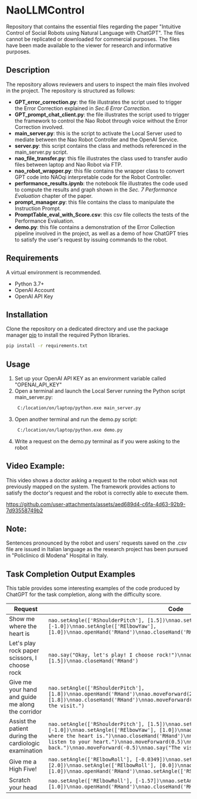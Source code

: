 # NaoLLMControl
Repository that contains the essential files regarding the paper "Intuitive Control of Social Robots using Natural Language with ChatGPT". 
The files cannot be replicated or downloaded for commercial purposes. 
The files have been made available to the viewer for research and informative purposes.

## Description
The repository allows reviewers and users to inspect the main files involved in the project. The repository is structured as follows:
- **GPT_error_correction.py**: the file illustrates the script used to trigger the Error Correction explained in _Sec.6 Error Correction_.
- **GPT_prompt_chat_client.py**: the file illustrates the script used to trigger the framework to control the Nao Robot through voice without the Error Correction involved.
- **main_server.py**: this is the script to activate the Local Server used to mediate between the Nao Robot Controller and the OpenAI Service.
- **server.py**: this script contains the class and methods referenced in the main_server.py script.
- **nao_file_transfer.py**: this file illustrates the class used to transfer audio files between laptop and Nao Robot via FTP.
- **nao_robot_wrapper.py**: this file contains the wrapper class to convert GPT code into NAOqi interpretable code for the Robot Controller.
- **performance_results.ipynb**: the notebook file illustrates the code used to compute the results and graph shown in the _Sec. 7 Performance Evaluation_ chapter of the paper.
- **prompt_manager.py**: this file contains the class to manipulate the Instruction Prompt.
- **PromptTable_eval_with_Score.csv**: this csv file collects the tests of the Performance Evaluation.
- **demo.py**: this file contains a demonstration of the Error Collection pipeline involved in the project, as well as a demo of how ChatGPT tries to satisfy the user's request by issuing commands to the robot.

## Requirements
A virtual environment is recommended.
- Python 3.7+
- OpenAI Account
- OpenAI API Key

## Installation
Clone the repository on a dedicated directory and use the package manager [pip](https://pip.pypa.io/en/stable/) to install the required Python libraries.
```bash
pip install -r requirements.txt
```

## Usage
1) Set up your OpenAI API KEY as an environment variable called "OPENAI_API_KEY"
2) Open a terminal and launch the Local Server running the Python script main_server.py:
   ```bash
    C:/location/on/laptop/python.exe main_server.py
    ```
3) Open another terminal and run the demo.py script:
   ```bash
    C:/location/on/laptop/python.exe demo.py
    ```
4) Write a request on the demo.py terminal as if you were asking to the robot

## Video Example:
This video shows a doctor asking a request to the robot which was not previously mapped on the system. The framework provides actions to satisfy the doctor's request and the robot is correctly able to execute them.

https://github.com/user-attachments/assets/aed689d4-c6fa-4d63-92b9-7d93558749b2


## Note:
Sentences pronounced by the robot and users' requests saved on the .csv file are issued in Italian language as the research project has been pursued in "Policlinico di Modena" Hospital in Italy.


## Task Completion Output Examples
This table provides some interesting examples of the code produced by ChatGPT for the task completion, along with the difficulty score.

| Request | Code | Score |
|---|---|---|
| Show me where the heart is | `nao.setAngle(['RShoulderPitch'], [1.5])\nnao.setAngle(['RElbowRoll'], [-1.0])\nnao.setAngle(['RElbowYaw'], [1.0])\nnao.openHand('RHand')\nnao.closeHand('RHand')` | 5.93 |
| Let's play rock paper scissors, I choose rock | `nao.say("Okay, let's play! I choose rock!")\nnao.setAngle(['RShoulderPitch'], [1.5])\nnao.closeHand('RHand')` | 2.7 |
| Give me your hand and guide me along the corridor | `nao.setAngle(['RShoulderPitch'], [1.8])\nnao.openHand('RHand')\nnao.moveForward(2.0)\nnao.setAngle(['RShoulderPitch'], [1.8])\nnao.closeHand('RHand')\nnao.moveForward(2.0)\nnao.say("Of course, let's start the visit.")` | 3.3 |
| Assist the patient during the cardiologic examination | `nao.setAngle(['RShoulderPitch'], [1.5])\nnao.setAngle(['RElbowRoll'], [-1.0])\nnao.setAngle(['RElbowYaw'], [1.0])\nnao.openHand('RHand')\nnao.say("Here is where the heart is.")\nnao.closeHand('RHand')\nnao.say("Now breathe deeply while we listen to your heart.")\nnao.moveForward(0.5)\nnao.say("Alright, now move a little back.")\nnao.moveForward(-0.5)\nnao.say("The visit is over!")` | 6.42 |
| Give me a High Five! | `nao.setAngle(['RElbowRoll'], [-0.0349])\nnao.setAngle(['RShoulderPitch'], [2.0])\nnao.setAngle(['RElbowRoll'], [0.0])\nnao.setAngle(['RWristYaw'], [1.0])\nnao.openHand('RHand')\nnao.setAngle(['RShoulderPitch'], [1.8])` | 3.2 |
| Scratch your head | `nao.setAngle(['RElbowRoll'], [-1.57])\nnao.setAngle(['RWristYaw'], [1.0])\nnao.openHand('RHand')\nnao.closeHand('RHand')` | 3.9 |







